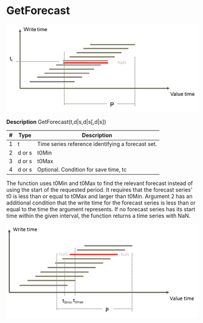 # GetForecast

![](Images/GetForecast1.png)

**Description** GetForecast(t,d|s,d|s[,d|s])

| # | Type | Description |
|---|---|---|
| 1 | t | Time series reference identifying a forecast set. |
| 2 | d or s | t0Min |
| 3 | d or s | t0Max |
| 4 | d or s | Optional. Condition for save time, tc |

The function uses t0Min and t0Max to find the relevant forecast instead of using
the start of the requested period. It requires that the forecast series' t0 is
less than or equal to t0Max and larger than t0Min. Argument 2 has an additional
condition that the write time for the forecast series is less than or equal to
the time the argument represents. If no forecast series has its start time
within the given interval, the function returns a time series with NaN.

![](Images/GetForecast2.png)


